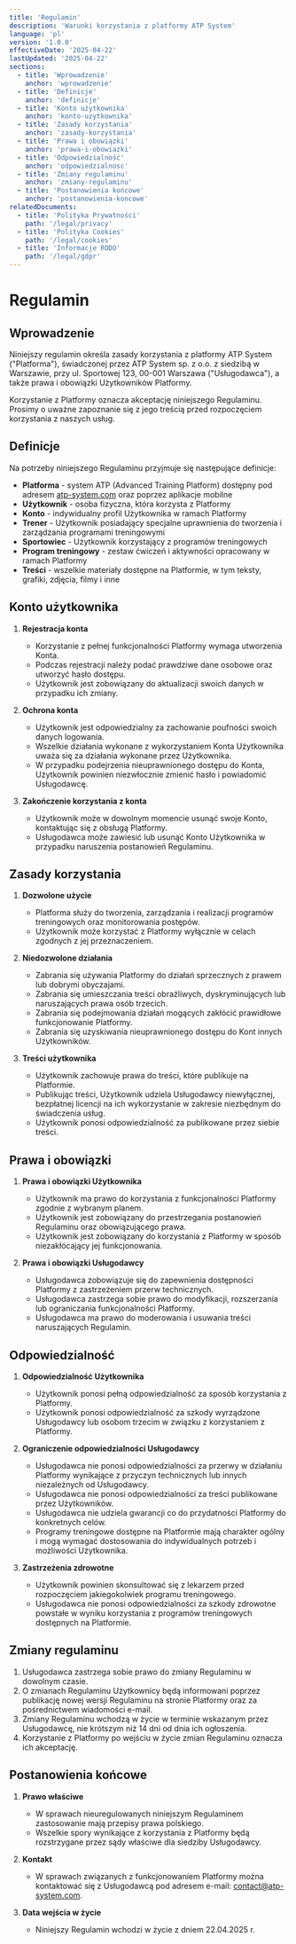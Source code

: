 ```yaml
---
title: 'Regulamin'
description: 'Warunki korzystania z platformy ATP System'
language: 'pl'
version: '1.0.0'
effectiveDate: '2025-04-22'
lastUpdated: '2025-04-22'
sections:
  - title: 'Wprowadzenie'
    anchor: 'wprowadzenie'
  - title: 'Definicje'
    anchor: 'definicje'
  - title: 'Konto użytkownika'
    anchor: 'konto-uzytkownika'
  - title: 'Zasady korzystania'
    anchor: 'zasady-korzystania'
  - title: 'Prawa i obowiązki'
    anchor: 'prawa-i-obowiazki'
  - title: 'Odpowiedzialność'
    anchor: 'odpowiedzialnosc'
  - title: 'Zmiany regulaminu'
    anchor: 'zmiany-regulaminu'
  - title: 'Postanowienia końcowe'
    anchor: 'postanowienia-koncowe'
relatedDocuments:
  - title: 'Polityka Prywatności'
    path: '/legal/privacy'
  - title: 'Polityka Cookies'
    path: '/legal/cookies'
  - title: 'Informacje RODO'
    path: '/legal/gdpr'
---
```


# Regulamin

## Wprowadzenie

Niniejszy regulamin określa zasady korzystania z platformy ATP System ("Platforma"), świadczonej przez ATP System sp. z o.o. z siedzibą w Warszawie, przy ul. Sportowej 123, 00-001 Warszawa ("Usługodawca"), a także prawa i obowiązki Użytkowników Platformy.

Korzystanie z Platformy oznacza akceptację niniejszego Regulaminu. Prosimy o uważne zapoznanie się z jego treścią przed rozpoczęciem korzystania z naszych usług.

## Definicje

Na potrzeby niniejszego Regulaminu przyjmuje się następujące definicje:

- **Platforma** - system ATP (Advanced Training Platform) dostępny pod adresem [atp-system.com](https://atp-system.com) oraz poprzez aplikacje mobilne
- **Użytkownik** - osoba fizyczna, która korzysta z Platformy
- **Konto** - indywidualny profil Użytkownika w ramach Platformy
- **Trener** - Użytkownik posiadający specjalne uprawnienia do tworzenia i zarządzania programami treningowymi
- **Sportowiec** - Użytkownik korzystający z programów treningowych
- **Program treningowy** - zestaw ćwiczeń i aktywności opracowany w ramach Platformy
- **Treści** - wszelkie materiały dostępne na Platformie, w tym teksty, grafiki, zdjęcia, filmy i inne

## Konto użytkownika

1. **Rejestracja konta**
   - Korzystanie z pełnej funkcjonalności Platformy wymaga utworzenia Konta.
   - Podczas rejestracji należy podać prawdziwe dane osobowe oraz utworzyć hasło dostępu.
   - Użytkownik jest zobowiązany do aktualizacji swoich danych w przypadku ich zmiany.

2. **Ochrona konta**
   - Użytkownik jest odpowiedzialny za zachowanie poufności swoich danych logowania.
   - Wszelkie działania wykonane z wykorzystaniem Konta Użytkownika uważa się za działania wykonane przez Użytkownika.
   - W przypadku podejrzenia nieuprawnionego dostępu do Konta, Użytkownik powinien niezwłocznie zmienić hasło i powiadomić Usługodawcę.

3. **Zakończenie korzystania z konta**
   - Użytkownik może w dowolnym momencie usunąć swoje Konto, kontaktując się z obsługą Platformy.
   - Usługodawca może zawiesić lub usunąć Konto Użytkownika w przypadku naruszenia postanowień Regulaminu.

## Zasady korzystania

1. **Dozwolone użycie**
   - Platforma służy do tworzenia, zarządzania i realizacji programów treningowych oraz monitorowania postępów.
   - Użytkownik może korzystać z Platformy wyłącznie w celach zgodnych z jej przeznaczeniem.

2. **Niedozwolone działania**
   - Zabrania się używania Platformy do działań sprzecznych z prawem lub dobrymi obyczajami.
   - Zabrania się umieszczania treści obraźliwych, dyskryminujących lub naruszających prawa osób trzecich.
   - Zabrania się podejmowania działań mogących zakłócić prawidłowe funkcjonowanie Platformy.
   - Zabrania się uzyskiwania nieuprawnionego dostępu do Kont innych Użytkowników.

3. **Treści użytkownika**
   - Użytkownik zachowuje prawa do treści, które publikuje na Platformie.
   - Publikując treści, Użytkownik udziela Usługodawcy niewyłącznej, bezpłatnej licencji na ich wykorzystanie w zakresie niezbędnym do świadczenia usług.
   - Użytkownik ponosi odpowiedzialność za publikowane przez siebie treści.

## Prawa i obowiązki

1. **Prawa i obowiązki Użytkownika**
   - Użytkownik ma prawo do korzystania z funkcjonalności Platformy zgodnie z wybranym planem.
   - Użytkownik jest zobowiązany do przestrzegania postanowień Regulaminu oraz obowiązującego prawa.
   - Użytkownik jest zobowiązany do korzystania z Platformy w sposób niezakłócający jej funkcjonowania.

2. **Prawa i obowiązki Usługodawcy**
   - Usługodawca zobowiązuje się do zapewnienia dostępności Platformy z zastrzeżeniem przerw technicznych.
   - Usługodawca zastrzega sobie prawo do modyfikacji, rozszerzania lub ograniczania funkcjonalności Platformy.
   - Usługodawca ma prawo do moderowania i usuwania treści naruszających Regulamin.

## Odpowiedzialność

1. **Odpowiedzialność Użytkownika**
   - Użytkownik ponosi pełną odpowiedzialność za sposób korzystania z Platformy.
   - Użytkownik ponosi odpowiedzialność za szkody wyrządzone Usługodawcy lub osobom trzecim w związku z korzystaniem z Platformy.

2. **Ograniczenie odpowiedzialności Usługodawcy**
   - Usługodawca nie ponosi odpowiedzialności za przerwy w działaniu Platformy wynikające z przyczyn technicznych lub innych niezależnych od Usługodawcy.
   - Usługodawca nie ponosi odpowiedzialności za treści publikowane przez Użytkowników.
   - Usługodawca nie udziela gwarancji co do przydatności Platformy do konkretnych celów.
   - Programy treningowe dostępne na Platformie mają charakter ogólny i mogą wymagać dostosowania do indywidualnych potrzeb i możliwości Użytkownika.

3. **Zastrzeżenia zdrowotne**
   - Użytkownik powinien skonsultować się z lekarzem przed rozpoczęciem jakiegokolwiek programu treningowego.
   - Usługodawca nie ponosi odpowiedzialności za szkody zdrowotne powstałe w wyniku korzystania z programów treningowych dostępnych na Platformie.

## Zmiany regulaminu

1. Usługodawca zastrzega sobie prawo do zmiany Regulaminu w dowolnym czasie.
2. O zmianach Regulaminu Użytkownicy będą informowani poprzez publikację nowej wersji Regulaminu na stronie Platformy oraz za pośrednictwem wiadomości e-mail.
3. Zmiany Regulaminu wchodzą w życie w terminie wskazanym przez Usługodawcę, nie krótszym niż 14 dni od dnia ich ogłoszenia.
4. Korzystanie z Platformy po wejściu w życie zmian Regulaminu oznacza ich akceptację.

## Postanowienia końcowe

1. **Prawo właściwe**
   - W sprawach nieuregulowanych niniejszym Regulaminem zastosowanie mają przepisy prawa polskiego.
   - Wszelkie spory wynikające z korzystania z Platformy będą rozstrzygane przez sądy właściwe dla siedziby Usługodawcy.

2. **Kontakt**
   - W sprawach związanych z funkcjonowaniem Platformy można kontaktować się z Usługodawcą pod adresem e-mail: contact@atp-system.com.

3. **Data wejścia w życie**
   - Niniejszy Regulamin wchodzi w życie z dniem 22.04.2025 r.
